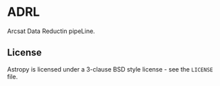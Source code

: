 # ADRL

Arcsat Data Reductin pipeLine.

## License  

Astropy is licensed under a 3-clause BSD style license - see the
``LICENSE`` file.
